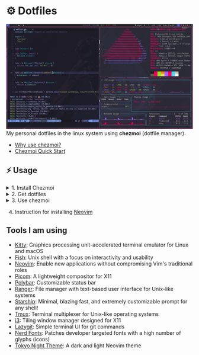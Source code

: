 # ⚙️ Dotfiles

![preview](images/preview.png)
My personal dotfiles in the linux system using **chezmoi** (dotfile manager).

- [Why use chezmoi?](https://www.chezmoi.io/why-use-chezmoi/)
- [Chezmoi Quick Start](https://www.chezmoi.io/quick-start/)

## ⚡ Usage

<details>
  <summary>1. Install Chezmoi </summary>

#### curl

    ```bash
    sh -c "$(curl -fsLS chezmoi.io/get)"
    ```

#### wget

    ```bash
    sh -c "$(wget -qO- chezmoi.io/get)"
    ```

#### PowerShell

    ```bash
    (irm -useb https://chezmoi.io/get.ps1) | powershell -c -
    ```

#### Arch

    ```bash
    pacman -S chezmoi
    ```

</details>

<details>
<summary>2. Get dotfiles</summary>

```bash
chezmoi init
```

- This will create a new git local reposityry in ~/.local/share/chezmoi where chezmoi will **store its source sate**

---

- Install your dotfiles on new machine with a single command

```bash
chezmoi init --apply https://github.com/username/dotfiles.git
```

</details>
<details>

<summary>3. Use chezmoi</summary>

#### Add

```bash
chezmoi add ~/.bashrc
```

- This will copy `~/.bashrc` to `~/.local/share/chezmoi/dot_bashrc`.

#### Edit

```bash
chezmoi edit ~/.bashrc
```

- This will open `~/.local/share/chezmoi/dot_bashrc` in your `$EDITOR`. Make some changes and save the file.

#### Diff

```bash
chezmoi diff
```

- see what changes chezmoi would make

#### Apply

```bash
chezmoi -v apply
```

- `-n` for dry run

#### Update

```bash
chezmoi update
```

- pull the changes from your repo and apply them in a singe command
</details>

4. Instruction for installing [Neovim](./dot_config/nvim/README.md)

## Tools I am using

- [Kitty](https://sw.kovidgoyal.net/kitty/): Graphics processing unit-accelerated terminal emulator for Linux and macOS
- [Fish](https://fishshell.com/): Unix shell with a focus on interactivity and usability
- [Neovim](https://neovim.io/): Enable new applications without compromising Vim's traditional roles
- [Picom](https://github.com/yshui/picom): A lightweight compositor for X11
- [Polybar](https://github.com/polybar/polybar): Customizable status bar
- [Ranger](https://github.com/ranger/ranger): File manager with text-based user interface for Unix-like systems
- [Starship](https://starship.rs/): Minimal, blazing fast, and extremely customizable prompt for any shell!
- [Tmux](https://github.com/tmux/tmux/wiki): Terminal multiplexer for Unix-like operating systems
- [i3](https://i3wm.org/): Tiling window manager designed for X11
- [Lazygit](https://github.com/jesseduffield/lazygit): Simple terminal UI for git commands
- [Nerd Fonts](https://nerdfonts.com): Patches developer targeted fonts with a high number of glyphs (icons)
- [Tokyo Night Theme](https://github.com/folke/tokyonight.nvim): A dark and light Neovim theme
